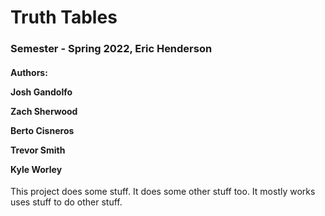 <h1>Truth Tables</h1>
<h3>Semester - Spring 2022, Eric Henderson</h3>
<h4>Authors:
<p>Josh Gandolfo
<p>Zach Sherwood</p>
<p>Berto Cisneros</p>
<p>Trevor Smith</p>
<p>Kyle Worley</p>
</h4>

This project does some stuff. It does some other stuff too. It mostly works uses stuff to do other stuff. 